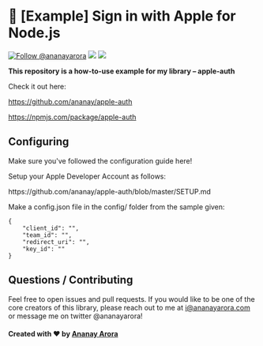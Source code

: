 #  [Example] Sign in with Apple for Node.js

<a href="https://twitter.com/intent/follow?screen_name=ananayarora"><img src="https://img.shields.io/twitter/follow/ananayarora.svg?label=Follow%20@ananayarora" alt="Follow @ananayarora"></img></a>
<img src="https://img.shields.io/npm/dt/apple-auth.svg"></img>
<img src="https://img.shields.io/npm/v/apple-auth.svg"></img>
</p>

**This repository is a how-to-use example for my library – apple-auth**

Check it out here:

https://github.com/ananay/apple-auth

https://npmjs.com/package/apple-auth

## Configuring

<p>Make sure you've followed the configuration guide here!</p>
<p>Setup your Apple Developer Account as follows:</p>
https://github.com/ananay/apple-auth/blob/master/SETUP.md

Make a config.json file in the config/ folder from the sample given:
```
{
    "client_id": "",
    "team_id": "",
    "redirect_uri": "",
    "key_id": ""
}
```

## Questions / Contributing

Feel free to open issues and pull requests. If you would like to be one of the core creators of this library, please reach out to me at i@ananayarora.com or message me on twitter @ananayarora!

<h4> Created with ❤️ by <a href="https://ananayarora.com">Ananay Arora</a></h4>
